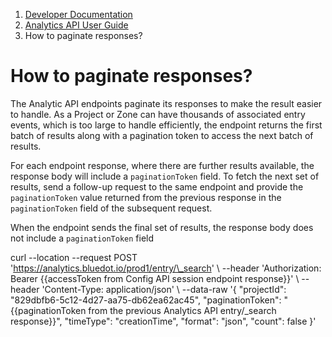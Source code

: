 1.  [Developer Documentation](https://docs.bluedot.io)
2.  [Analytics API User Guide](https://docs.bluedot.io/analytics-api-user-guide/)
3.  How to paginate responses?

How to paginate responses?
==========================

The Analytic API endpoints paginate its responses to make the result easier to handle. As a Project or Zone can have thousands of associated entry events, which is too large to handle efficiently, the endpoint returns the first batch of results along with a pagination token to access the next batch of results.

For each endpoint response, where there are further results available, the response body will include a `paginationToken` field. To fetch the next set of results, send a follow-up request to the same endpoint and provide the `paginationToken` value returned from the previous response in the `paginationToken` field of the subsequent request.

When the endpoint sends the final set of results, the response body does not include a `paginationToken` field

curl \--location \--request POST 'https://analytics.bluedot.io/prod1/entry/\_search' \\
\--header 'Authorization: Bearer {{accessToken from Config API session endpoint response}}' \\
\--header 'Content-Type: application/json' \\
\--data\-raw '{
    "projectId": "829dbfb6-5c12-4d27-aa75-db62ea62ac45",
    "paginationToken": "{{paginationToken from the previous Analytics API entry/\_search response}}",
    "timeType": "creationTime",
    "format": "json",
    "count": false
}'